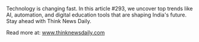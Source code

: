 Technology is changing fast. In this article #293, we uncover top trends like AI, automation, and digital education tools that are shaping India's future. Stay ahead with Think News Daily.

Read more at: www.thinknewsdaily.com